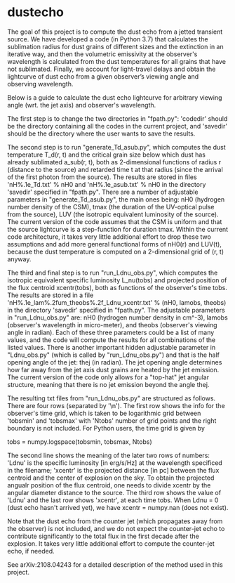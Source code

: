 # dustecho
The goal of this project is to compute the dust echo from a jetted transient source. We have developed a code (in Python 3.7) that calculates the sublimation radius for dust grains of different sizes and the extinction in an iterative way, and then the volumetric emissivity at the observer's wavelength is calculated from the dust temperatures for all grains that have not sublimated. Finally, we account for light-travel delays and obtain the lightcurve of dust echo from a given observer’s viewing angle and observing wavelength.

Below is a guide to calculate the dust echo lightcurve for arbitrary viewing angle (wrt. the jet axis) and observer's wavelength.

The first step is to change the two directories in "fpath.py": 'codedir' should be the directory containing all the codes in the current project, and 'savedir' should be the directory where the user wants to save the results.

The second step is to run "generate_Td_asub.py", which computes the dust temperature T_d(r, t) and the critical grain size below which dust has already sublimated a_sub(r, t), both as 2-dimensional functions of radius r (distance to the source) and retarded time t at that radius (since the arrival of the first photon from the source). The results are stored in files 'nH%.1e_Td.txt' % nH0 and 'nH%.1e_asub.txt' % nH0 in the directory 'savedir' specified in "fpath.py". There are a number of adjustable parameters in "generate_Td_asub.py", the main ones being: nH0 (hydrogen number density of the CSM), tmax (the duration of the UV-optical pulse from the source), LUV (the isotropic equivalent luminosity of the source). The current version of the code assumes that the CSM is uniform and that the source lightcurve is a step-function for duration tmax. Within the current code architecture, it takes very little additional effort to drop these two assumptions and add more general functional forms of nH0(r) and LUV(t), because the dust temperature is computed on a 2-dimensional grid of (r, t) anyway.

The third and final step is to run "run_Ldnu_obs.py", which computes the isotropic equivalent specific luminosity L_nu(tobs) and projected position of the flux centroid xcentr(tobs), both as functions of the observer's time tobs. The results are stored in a file 'nH%.1e_lam%.2fum_theobs%.2f_Ldnu_xcentr.txt' % (nH0, lamobs, theobs) in the directory 'savedir' specified in "fpath.py". The adjustable parameters in "run_Ldnu_obs.py" are: nH0 (hydrogen number density in cm^-3), lamobs (observer's wavelength in micro-meter), and theobs (observer's viewing angle in radian). Each of these three parameters could be a list of many values, and the code will compute the results for all combinations of the listed values. There is another important hidden adjustable parameter in "Ldnu_obs.py" (which is called by "run_Ldnu_obs.py") and that is the half opening angle of the jet: thej (in radian). The jet opening angle determines how far away from the jet axis dust grains are heated by the jet emission. The current version of the code only allows for a "top-hat" jet angular structure, meaning that there is no jet emission beyond the angle thej.

The resulting txt files from "run_Ldnu_obs.py" are structured as follows. There are four rows (separated by '\n'). The first row shows the info for the observer's time grid, which is taken to be logarithmic grid between 'tobsmin' and 'tobsmax' with 'Ntobs' number of grid points and the right boundary is not included. For Python users, the time grid is given by

tobs = numpy.logspace(tobsmin, tobsmax, Ntobs)

The second line shows the meaning of the later two rows of numbers: 'Ldnu' is the specific luminosity [in erg/s/Hz] at the wavelength specificed in the filename; 'xcentr' is the projected distance [in pc] between the flux centroid and the center of explosion on the sky. To obtain the projected angualr position of the flux centroid, one needs to divide xcentr by the angular diameter distance to the source. The third row shows the value of 'Ldnu' and the last row shows 'xcentr', at each time tobs. When Ldnu = 0 (dust echo hasn't arrived yet), we have xcentr = numpy.nan (does not exist).

Note that the dust echo from the counter jet (which propagates away from the observer) is not included, and we do not expect the counter-jet echo to contribute significantly to the total flux in the first decade after the explosion. It takes very little additional effort to compute the counter-jet echo, if needed.

See arXiv:2108.04243 for a detailed description of the method used in this project.
